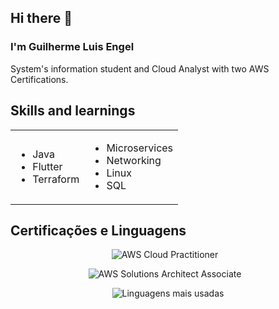 ## Hi there 👋
### I'm Guilherme Luis Engel
System's information student and Cloud Analyst with two AWS Certifications.

<h2>Skills and learnings</h2>

<table>
  <tr>
    <td>
      <ul>
        <li>Java</li>
        <li>Flutter</li>
        <li>Terraform</li>
      </ul>
    </td>
    <td>
      <ul>
        <li>Microservices</li>
        <li>Networking</li>
        <li>Linux</li>
        <li>SQL</li>
      </ul>
    </td>
  </tr>
</table>

## Certificações e Linguagens
<div align="center">

  <img src="https://images.credly.com/size/110x110/images/0e284c3f-5164-4b21-8660-0d84737941bc/image.png" 
       alt="AWS Cloud Practitioner" 
       style="display:inline-block; vertical-align:top; margin-right:10px;"/>

  <img src="https://images.credly.com/size/110x110/images/00634f82-b07f-4bbd-a6bb-53de397fc3a6/image.png" 
       alt="AWS Solutions Architect Associate" 
       style="display:inline-block; vertical-align:top; margin-right:10px;"/>

  <img src="https://github-readme-stats.vercel.app/api/top-langs/?username=Guiengel&layout=compact&theme=tokyonight" 
       alt="Linguagens mais usadas" 
       style="display:inline-block; vertical-align:top;"/>
</div>



<!--
**Guiengel/Guiengel** is a ✨ _special_ ✨ repository because its `README.md` (this file) appears on your GitHub profile.

Here are some ideas to get you started:

- 🔭 I’m currently working on ...
- 🌱 I’m currently learning ...
- 👯 I’m looking to collaborate on ...
- 🤔 I’m looking for help with ...
- 💬 Ask me about ...
- 📫 How to reach me: ...
- 😄 Pronouns: ...
- ⚡ Fun fact: ...
-->
